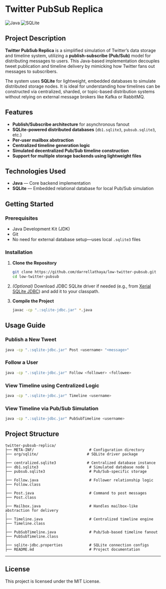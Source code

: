 # Twitter PubSub Replica

![Java](https://img.shields.io/badge/Java-ED8B00?style=for-the-badge&logo=openjdk&logoColor=white)
![SQLite](https://img.shields.io/badge/SQLite-003B57?style=for-the-badge&logo=sqlite&logoColor=white)

  
## Project Description

**Twitter PubSub Replica** is a simplified simulation of Twitter’s data storage and timeline system, utilizing a **publish-subscribe (Pub/Sub)** model for distributing messages to users. This Java-based implementation decouples tweet publication and timeline delivery by mimicking how Twitter fans out messages to subscribers.

The system uses **SQLite** for lightweight, embedded databases to simulate distributed storage nodes. It is ideal for understanding how timelines can be constructed via centralized, sharded, or topic-based distribution systems without relying on external message brokers like Kafka or RabbitMQ.

  
## Features

- **Publish/Subscribe architecture** for asynchronous fanout  
- **SQLite-powered distributed databases** (`db1.sqlite3`, `pubsub.sqlite3`, etc.)  
- **Per-user mailbox abstraction**  
- **Centralized timeline generation logic**  
- **Simulated decentralized Pub/Sub timeline construction**  
- **Support for multiple storage backends using lightweight files**  



## Technologies Used

- **Java** — Core backend implementation  
- **SQLite** — Embedded relational database for local Pub/Sub simulation  



## Getting Started

### Prerequisites

- Java Development Kit (JDK)
- Git
- No need for external database setup—uses local `.sqlite3` files


### Installation

1. **Clone the Repository**
   ```bash
   git clone https://github.com/darrellathaya/low-twitter-pubsub.git
   cd low-twitter-pubsub
   ```

2. *(Optional)* Download JDBC SQLite driver if needed (e.g., from [Xerial SQLite JDBC](https://github.com/xerial/sqlite-jdbc)) and add it to your classpath.


3. **Compile the Project**
   ```bash
   javac -cp ".:sqlite-jdbc.jar" *.java
   ```


## Usage Guide

### Publish a New Tweet
```bash
java -cp ".:sqlite-jdbc.jar" Post <username> "<message>"
```

### Follow a User
```bash
java -cp ".:sqlite-jdbc.jar" Follow <follower> <followee>
```

### View Timeline using Centralized Logic
```bash
java -cp ".:sqlite-jdbc.jar" Timeline <username>
```

### View Timeline via Pub/Sub Simulation
```bash
java -cp ".:sqlite-jdbc.jar" PubSubTimeline <username>
```



## Project Structure

```
twitter-pubsub-replica/
├── META-INF/                         # Configuration directory
├── org/sqlite/                      # SQLite driver package
│
├── centralized.sqlite3              # Centralized database instance
├── db1.sqlite3                       # Simulated database node 1
├── pubsub.sqlite3                    # Pub/Sub-specific storage
│
├── Follow.java                       # Follower relationship logic
├── Follow.class
│
├── Post.java                         # Command to post messages
├── Post.class
│
├── Mailbox.java                      # Handles mailbox-like abstraction for delivery
│
├── Timeline.java                     # Centralized timeline engine
├── Timeline.class
│
├── PubSubTimeline.java               # Pub/Sub-based timeline fanout
├── PubSubTimeline.class
│
├── sqlite-jdbc.properties            # SQLite connection configs
├── README.md                         # Project documentation
```

---

## License

This project is licensed under the MIT License.
